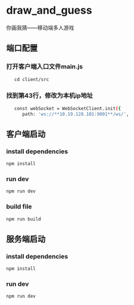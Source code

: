 # draw_and_guess
你画我猜——移动端多人游戏

## 端口配置
### 打开客户端入口文件main.js
```bash
   cd client/src
```
### 找到第43行，修改为本机ip地址
```bash
   const webSocket = WebSocketClient.init({
      path: 'ws://**10.19.128.101:9001**/ws/',
```

## 客户端启动
### install dependencies
```bash
npm install
```
### run dev
```bash
npm run dev
```

### build file
```bash
npm run build
```
## 服务端启动
### install dependencies
```bash
npm install
```
### run dev
```bash
npm run dev
```

```

